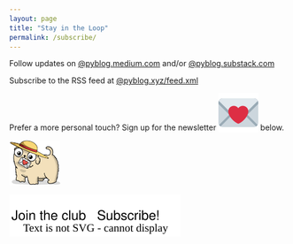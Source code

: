 ```yaml
---
layout: page
title: "Stay in the Loop"
permalink: /subscribe/
---
```


<div class="all-posts">
<div class="text-container">

<p>Follow updates on <a class="underline" target="_blank" href="https://pyblog.medium.com/subscribe">@pyblog.medium.com</a> and/or <a class="underline" href="https://pyblog.substack.com/" target="_blank">@pyblog.substack.com</a></p>

<p>Subscribe to the RSS feed at <a href="{{ site.url }}/feed.xml" target="_blank" class="underline">@pyblog.xyz/feed.xml</a></p>

<p>Prefer a more personal touch? Sign up for the newsletter <img class="twemoji" style="vertical-align: sub;" src="../assets/img/emoji/loveletter.svg" alt="letter"> below.</p>
<div class="ml-embedded" style="margin-bottom: 1em" data-form="9OoTRn"></div>

<div class="subscribe-gooshi" style="">
    <img style="width: 6.6em;" src="../assets/img/common/puppy-letter.png" />
    <p class="thought-cloud" style="bottom: 180px;"><img class="svg-icon" src="../assets/img/profile/gooshi-subscribe.svg" alt=""></p>
</div>

</div>
<br/><br/>
</div>
